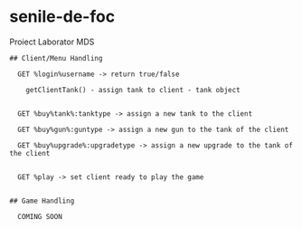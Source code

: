 # senile-de-foc
Proiect Laborator MDS
    
    ## Client/Menu Handling
    
      GET %login%username -> return true/false
      
        getClientTank() - assign tank to client - tank object
      
      
      GET %buy%tank%:tanktype -> assign a new tank to the client
      
      GET %buy%gun%:guntype -> assign a new gun to the tank of the client
      
      GET %buy%upgrade%:upgradetype -> assign a new upgrade to the tank of the client
      
      
      GET %play -> set client ready to play the game
      
      
    ## Game Handling
    
      COMING SOON
      
      